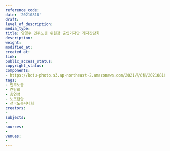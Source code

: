 ```yaml
---
reference_code: 
date: '20210818'
draft: 
level_of_description: 
media_type: 
title: 양경수 민주노총 위원장 출입기자단 기자간담회
description: 
weight: 
modified_at: 
created_at: 
link: 
public_access_status: 
copyright_status: 
components:
- https://kctu-photo.s3.ap-northeast-2.amazonaws.com/2021년/8월/20210818-양경수+민주노총+위원장+출입기자단+기자간담회_민주노총_간담회_총연맹_노조탄압_전국노동자대회/_1D20185.jpg
tags:
- 민주노총
- 간담회
- 총연맹
- 노조탄압
- 전국노동자대회
creators:
- 
subjects:
- 
sources:
- 
venues:
- 
---
```

